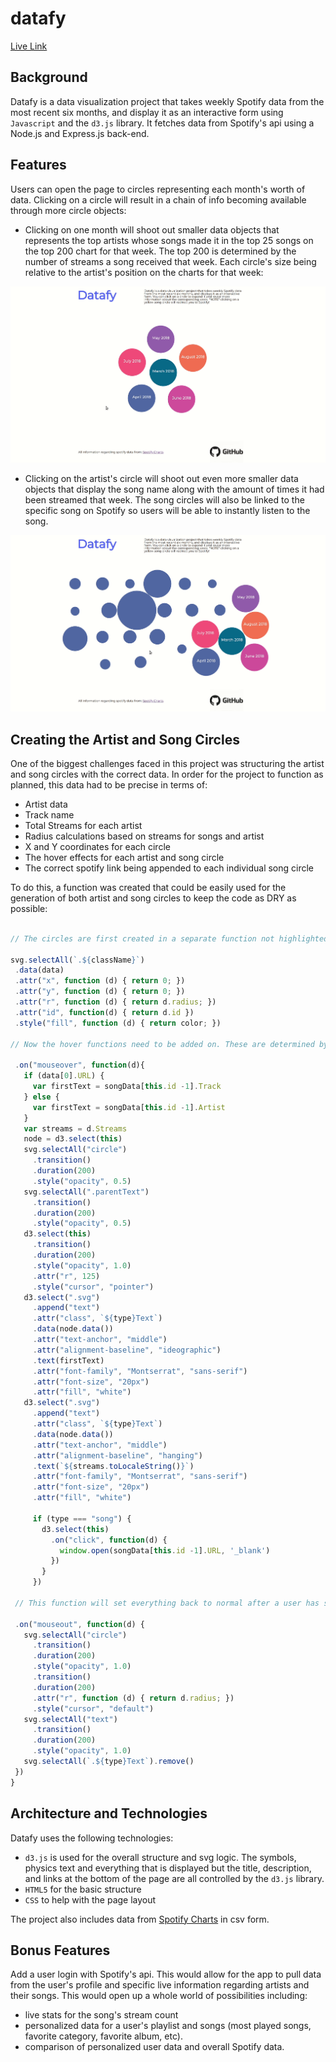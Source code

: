 # datafy

[Live Link](https://datafy.herokuapp.com/)

## Background

Datafy is a data visualization project that takes weekly Spotify data from the most recent six months, and display it as an interactive form using `Javascript` and the `d3.js` library. It fetches data from Spotify's api using a Node.js and Express.js back-end.


## Features

Users can open the page to circles representing each month's worth of data. Clicking on a circle will result in a chain of info becoming available through more circle objects:

+ Clicking on one month will shoot out smaller data objects that represents the top artists whose songs made it in the top 25 songs on the top 200 chart for that week. The top 200 is determined by the number of streams a song received that week. Each circle's size being relative to the artist's position on the charts for that week:

![artist_gif](https://github.com/nmatison/datafy/blob/master/images/artist.gif)

+ Clicking on the artist's circle will shoot out even more smaller data objects that display the song name along with the amount of times it had been streamed that week. The song circles will also be linked to the specific song on Spotify so users will be able to instantly listen to the song.

![song_gif](https://github.com/nmatison/datafy/blob/master/images/song.gif)

## Creating the Artist and Song Circles

One of the biggest challenges faced in this project was structuring the artist and song circles with the correct data. In order for the project to function as planned, this data had to be precise in terms of:
 + Artist data
 + Track name
 + Total Streams for each artist
 + Radius calculations based on streams for songs and artist
 + X and Y coordinates for each circle
 + The hover effects for each artist and song circle
 + The correct spotify link being appended to each individual song circle
 
 To do this, a function was created that could be easily used for the generation of both artist and song circles to keep the code as DRY as possible:

   ```js
   
   // The circles are first created in a separate function not highlighted here. Then, the stats are applied using d3 selectors and attributes based on whether a circle represents a song or an artist .
    
  svg.selectAll(`.${className}`)
    .data(data)
    .attr("x", function (d) { return 0; })
    .attr("y", function (d) { return 0; })
    .attr("r", function (d) { return d.radius; })
    .attr("id", function(d) { return d.id })
    .style("fill", function (d) { return color; })
    
   // Now the hover functions need to be added on. These are determined by whether the data contains a URL header or not. The artist data does not contain this header.
   
    .on("mouseover", function(d){
      if (data[0].URL) {
        var firstText = songData[this.id -1].Track
      } else {
        var firstText = songData[this.id -1].Artist
      }
      var streams = d.Streams
      node = d3.select(this)
      svg.selectAll("circle")
        .transition()
        .duration(200)
        .style("opacity", 0.5)
      svg.selectAll(".parentText")
        .transition()
        .duration(200)
        .style("opacity", 0.5)
      d3.select(this)
        .transition()
        .duration(200)
        .style("opacity", 1.0)
        .attr("r", 125)
        .style("cursor", "pointer")
      d3.select(".svg")
        .append("text")
        .attr("class", `${type}Text`)
        .data(node.data())
        .attr("text-anchor", "middle")
        .attr("alignment-baseline", "ideographic")
        .text(firstText)
        .attr("font-family", "Montserrat", "sans-serif")
        .attr("font-size", "20px")
        .attr("fill", "white")
      d3.select(".svg")
        .append("text")
        .attr("class", `${type}Text`)
        .data(node.data())
        .attr("text-anchor", "middle")
        .attr("alignment-baseline", "hanging")
        .text(`${streams.toLocaleString()}`)
        .attr("font-family", "Montserrat", "sans-serif")
        .attr("font-size", "20px")
        .attr("fill", "white")

        if (type === "song") {
          d3.select(this)
            .on("click", function(d) {
              window.open(songData[this.id -1].URL, '_blank')
            })
          }
        })
        
    // This function will set everything back to normal after a user has stopped hovering over the circle.

    .on("mouseout", function(d) {
      svg.selectAll("circle")
        .transition()
        .duration(200)
        .style("opacity", 1.0)
        .transition()
        .duration(200)
        .attr("r", function (d) { return d.radius; })
        .style("cursor", "default")
      svg.selectAll("text")
        .transition()
        .duration(200)
        .style("opacity", 1.0)
      svg.selectAll(`.${type}Text`).remove()
    })
}

 
 ```

## Architecture and Technologies

Datafy uses the following technologies:

+ `d3.js` is used for the overall structure and svg logic. The symbols, physics text and everything that is displayed but the title, description, and links at the bottom of the page are all controlled by the `d3.js` library.
+ `HTML5` for the basic structure
+ `CSS` to help with the page layout

The project also includes data from [Spotify Charts](https://spotifycharts.com/regional/global/weekly/2018-08-10--2018-08-17) in csv form.


## Bonus Features
Add a user login with Spotify's api. This would allow for the app to pull data from the user's profile and specific live information regarding artists and their songs. This would open up a whole world of possibilities including:
+ live stats for the song's stream count
+ personalized data for a user's playlist and songs (most played songs, favorite category, favorite album, etc).
+ comparison of personalized user data and overall Spotify data.
